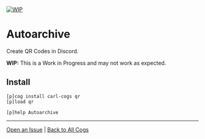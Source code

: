[![WIP](https://img.shields.io/badge/tag-WIP-orange?logo=git&logoColor=white)](../README.md#tags)
# Autoarchive

Create QR Codes in Discord.

**WIP:** This is a Work in Progress and may not work as expected.

## Install

```text
[p]cog install carl-cogs qr
[p]load qr

[p]help Autoarchive
```

---
[Open an Issue](https://github.com/smashedr/carl-cogs/issues/new?title=Autoarchive) |
[Back to All Cogs](../README.md#public-cogs)
